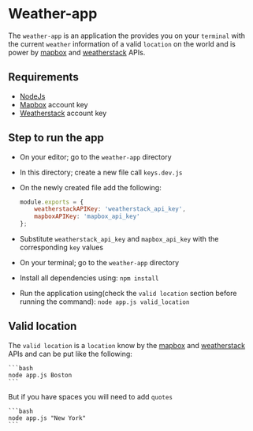 # Weather-app

The `weather-app` is an application the provides you on your `terminal` with the current `weather` information of a valid `location` on the world and is power by [mapbox](https://www.mapbox.com/) and [weatherstack](https://weatherstack.com/) APIs.

## Requirements

- [NodeJs](https://nodejs.org/en/)
- [Mapbox](https://www.mapbox.com/) account key
- [Weatherstack](https://weatherstack.com/) account key

## Step to run the app

- On your editor; go to the `weather-app` directory
- In this directory; create a new file call `keys.dev.js`
- On the newly created file add the following:

    ```js
    module.exports = {
        weatherstackAPIKey: 'weatherstack_api_key',
        mapboxAPIKey: 'mapbox_api_key'
    };
    ```

- Substitute `weatherstack_api_key` and `mapbox_api_key` with the corresponding `key` values
- On your terminal; go to the `weather-app` directory
- Install all dependencies using: `npm install`
- Run the application using(check the `valid location` section before running the command): `node app.js valid_location`

## Valid location

The `valid location` is a `location` know by the [mapbox](https://www.mapbox.com/) and [weatherstack](https://weatherstack.com/) APIs and can be put like the following:

    ```bash
    node app.js Boston
    ```

But if you have spaces you will need to add `quotes`

    ```bash
    node app.js "New York"
    ```
